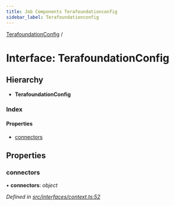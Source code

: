 ```yaml
---
title: Job Components Terafoundationconfig
sidebar_label: Terafoundationconfig
---
```


[TerafoundationConfig](terafoundationconfig.md) /

# Interface: TerafoundationConfig

## Hierarchy

* **TerafoundationConfig**

### Index

#### Properties

* [connectors](terafoundationconfig.md#connectors)

## Properties

###  connectors

• **connectors**: *object*

*Defined in [src/interfaces/context.ts:52](https://github.com/terascope/teraslice/tree/5f4f0ae4e2e522131e7b050bf1df57afbaf8e1c9/packages/job-components/src/interfaces/context.ts#L52)*
